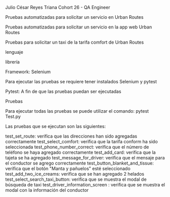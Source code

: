 Julio César Reyes Triana Cohort 26 - QA Engineer

Pruebas automatizadas para solicitar un servicio en Urban Routes

Pruebas automatizadas para solicitar un servicio en la app web Urban Routes

Pruebas para solicitar un taxi de la tarifa comfort de Urban Routes

lenguaje

librería

Framework: Selenium

Para ejecutar las pruebas se requiere tener instalados Selenium y pytest 

Pytest: A fin de que las pruebas puedan ser ejecutadas

Pruebas 

Para ejecutar todas las pruebas se puede utilizar el comando: pytest Test.py

Las pruebas que se ejecutan son las siguientes:

test_set_route: verifica que las direcciones han sido agregadas correctamente
test_select_comfort: verifica que la tarifa conform ha sido seleccionada
test_phone_number_correct: verifica que el número de teléfono se haya agregado correctamente
test_add_card: verifica que la tajeta se ha agregado
test_message_for_driver: verifica que el mensaje para el conductor se agrego correctamente
test_button_blanket_and_tissue: verifica que el botón "Manta y pañuelos" esté seleccionado
test_add_two_ice_creams: verifica que se han agregado 2 helados
test_select_search_taxi_button: verifica que se muestra el modal de búsqueda de taxi
test_driver_information_screen : verifica que se muestra el modal con la información del conductor
